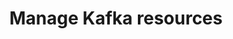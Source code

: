 ---
sidebar_position: 370
title: Manage Kafka resources
description: Manage your Kafka resources using Conduktor
---